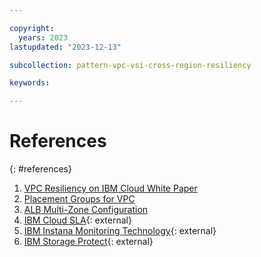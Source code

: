 ```yaml
---

copyright:
  years: 2023
lastupdated: "2023-12-13"

subcollection: pattern-vpc-vsi-cross-region-resiliency

keywords:

---
```


# References
{: #references}

1. [VPC Resiliency on IBM Cloud White Paper](/docs/vpc-resiliency)
2. [Placement Groups for VPC](/docs/vpc?topic=vpc-about-placement-groups-for-vpc)
3. [ALB Multi-Zone Configuration](/docs/vpc?topic=vpc-load-balancers-about&interface=api#horizontal-scaling)
4. [IBM Cloud SLA](https://www.ibm.com/support/customer/csol/terms/?id=i126-9268&lc=en#detail-document){: external}
5. [IBM Instana Monitoring Technology](https://www.ibm.com/docs/en/instana-observability/current?topic=overview){: external}
6. [IBM Storage Protect](https://cloud.ibm.com/catalog/content/SPonIBMCloud-20c54034-d319-48c0-beb6-0b4adc54265c-global){: external}
